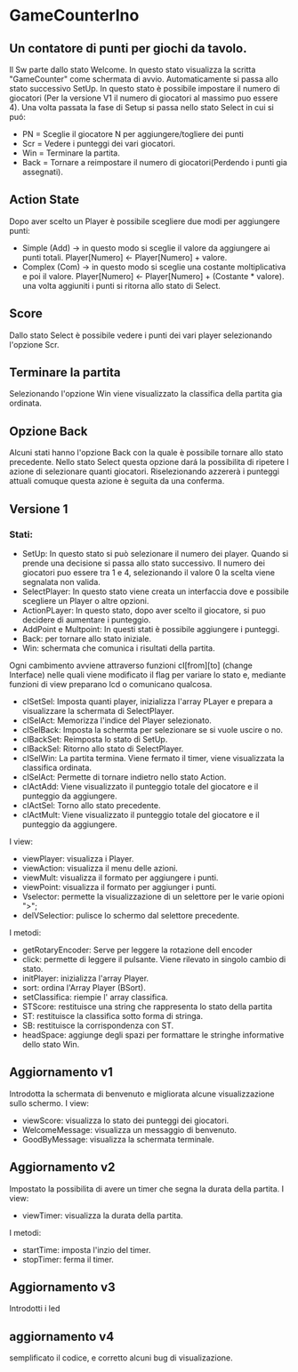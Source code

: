 # GameCounterIno
## Un contatore di punti per giochi da tavolo.
Il Sw parte dallo stato Welcome. In questo stato visualizza la scritta "GameCounter" come schermata di avvio. Automaticamente si passa allo stato successivo SetUp. In questo stato è possibile impostare il numero di giocatori (Per la versione V1 il numero di giocatori al massimo puo essere 4).
Una volta passata la fase di Setup si passa nello stato Select in cui si puó:
* PN = Sceglie il giocatore N per aggiungere/togliere dei punti
* Scr = Vedere i punteggi dei vari giocatori.
* Win = Terminare la partita.
* Back = Tornare a reimpostare il numero di giocatori(Perdendo i punti gia assegnati).

 ## Action State
Dopo aver scelto un Player è possibile scegliere due modi per aggiungere punti:
* Simple (Add) -> in questo modo si sceglie il valore da aggiungere ai punti totali. Player[Numero] <- Player[Numero] + valore.
* Complex (Com) -> in questo modo si sceglie una costante moltiplicativa e poi il valore. Player[Numero] <- Player[Numero] + (Costante * valore).
una volta aggiuniti i punti si ritorna allo stato di Select.

## Score
Dallo stato Select è possibile vedere i punti dei vari player selezionando l'opzione Scr.

## Terminare la partita
Selezionando l'opzione Win viene visualizzato la classifica della partita gia ordinata.

## Opzione Back
Alcuni stati hanno l'opzione Back con la quale è possibile tornare allo stato precedente. Nello stato Select questa opzione dará la possibilita di ripetere l azione di selezionare quanti giocatori. Riselezionando azzererà i punteggi attuali comuque questa azione è seguita da una conferma.

## Versione 1
### Stati:
* SetUp: In questo stato si può selezionare il numero dei player. Quando si prende una decisione si passa allo stato successivo. Il numero dei giocatori puo essere tra 1 e 4, selezionando il valore 0 la scelta viene segnalata non valida.
* SelectPlayer: In questo stato viene creata un interfaccia dove e possibile scegliere un Player o altre opzioni.
* ActionPLayer: In questo stato, dopo aver scelto il giocatore, si puo decidere di aumentare i punteggio.
* AddPoint e Multpoint: In questi stati è possibile aggiungere i punteggi.
* Back: per tornare allo stato iniziale.
* Win: schermata che comunica i risultati della partita.

Ogni cambimento avviene attraverso funzioni cI[from][to] (change Interface) nelle quali viene modificato il flag per variare lo stato e, mediante funzioni di view preparano lcd o comunicano qualcosa.
* cISetSel: Imposta quanti player, inizializza l'array PLayer e prepara a visualizzare la schermata di SelectPlayer.
* cISelAct: Memorizza l'indice del Player selezionato.
* cISelBack: Imposta la schermta per selezionare se si vuole uscire o no.
* cIBackSet: Reimposta lo stato di SetUp.
* cIBackSel: Ritorno allo stato di SelectPlayer.
* cISelWin: La partita termina. Viene fermato il timer, viene visualizzata la classifica ordinata.
* cISelAct: Permette di tornare indietro nello stato Action.
* cIActAdd: Viene visualizzato il punteggio totale del giocatore e il punteggio da aggiungere.
* cIActSel: Torno allo stato precedente.
* cIActMult: Viene visualizzato il punteggio totale del giocatore e il punteggio da aggiungere.

I view:
* viewPlayer: visualizza i Player.
* viewAction: visualizza il menu delle azioni.
* viewMult: visualizza il formato per aggiungere i punti.
* viewPoint: visualizza il formato per aggiunger i punti.
* Vselector: permette la visualizzazione di un selettore per le varie opioni ">";
* delVSelectior: pulisce lo schermo dal selettore precedente.

I metodi:
* getRotaryEncoder: Serve per leggere la rotazione dell encoder
* click: permette di leggere il pulsante. Viene rilevato in singolo cambio di stato.
* initPlayer: inizializza l'array Player.
* sort: ordina l'Array Player (BSort).
* setClassifica: riempie l' array classifica.
* STScore: restituisce una string che rappresenta lo stato della partita
* ST: restituisce la classifica sotto forma di stringa.
* SB: restituisce la corrispondenza con ST.
* headSpace: aggiunge degli spazi per formattare le stringhe informative dello stato Win.


## Aggiornamento v1
Introdotta la schermata di benvenuto e migliorata alcune visualizzazione sullo schermo.
I view:
* viewScore: visualizza lo stato dei punteggi dei giocatori.
* WelcomeMessage: visualizza un messaggio di benvenuto.
* GoodByMessage: visualizza la schermata terminale.


##  Aggiornamento v2
Impostato la possibilita di avere un timer che segna la durata della partita.
I view:
* viewTimer: visualizza la durata della partita.

I metodi:
* startTime: imposta l'inzio del timer.
* stopTimer: ferma il timer.

## Aggiornamento v3
Introdotti i led

## aggiornamento v4
semplificato il codice, e corretto alcuni bug di visualizazione.

